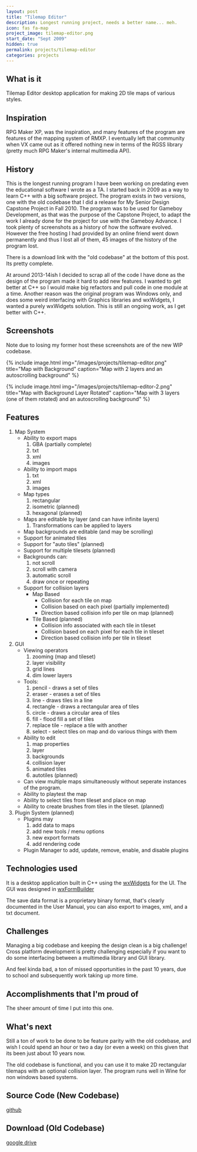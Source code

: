 ```yaml
---
layout: post
title: "Tilemap Editor"
description: Longest running project, needs a better name... meh.
icon: fas fa-map
project_image: tilemap-editor.png
start_date: "Sept 2009"
hidden: true
permalink: projects/tilemap-editor
categories: projects
---
```

## What is it
Tilemap Editor desktop application for making 2D tile maps of various styles.

## Inspiration
RPG Maker XP, was the inspiration, and many features of the program are features of the mapping system of RMXP.
I eventually left that community when VX came out as it offered nothing new in terms of the RGSS library (pretty much RPG Maker's internal multimedia API).

## History
This is the longest running program I have been working on predating even the educational software I wrote as a TA. I started back in 2009 as a way to learn C++ with a big software project.
The program exists in two versions, one with the old codebase that I did a release for My Senior Design Capstone Project in Fall 2010. The program was to be used for Gameboy Development, as that was the purpose of the Capstone Project, to adapt the work I already done for the project for use with the Gameboy Advance.
I took plenty of screenshots as a history of how the software evolved. However the free hosting I had provided by an online friend went down permanently and thus I lost all of them, 45 images of the history of the program lost.

There is a download link with the "old codebase" at the bottom of this post. Its pretty complete.

At around 2013-14ish I decided to scrap all of the code I have done as the design of the program made it hard to add new features. I wanted to get better at C++ so I would make big refactors and pull code in one module at a time.
Another reason was the original program was Windows only, and does some weird interfacing with Graphics libraries and wxWidgets, I wanted a purely wxWidgets solution. This is still an ongoing work, as I get better with C++.

## Screenshots
Note due to losing my former host these screenshots are of the new WIP codebase.

{% include image.html
            img="/images/projects/tilemap-editor.png"
            title="Map with Background"
            caption="Map with 2 layers and an autoscrolling background" %}

{% include image.html
            img="/images/projects/tilemap-editor-2.png"
            title="Map with Background Layer Rotated"
            caption="Map with 3 layers (one of them rotated) and an autoscrolling background" %}

## Features
1. Map System
    * Ability to export maps
        1) GBA (partially complete)
        2) txt
        3) xml
        4) images
    * Ability to import maps
        1) txt
        2) xml
        3) images
    * Map types
        1) rectangular
        2) isometric (planned)
        3) hexagonal (planned)
    * Maps are editable by layer (and can have infinite layers)
        1) Transformations can be applied to layers
    * Map backgrounds are editable (and may be scrolling)
    * Support for animated tiles
    * Support for "auto tiles" (planned)
    * Support for multiple tilesets (planned)
    * Backgrounds can:
        1) not scroll
        2) scroll with camera
        3) automatic scroll
        4) draw once or repeating
    * Support for collision layers
        * Map Based
            * Collision for each tile on map
            * Collision based on each pixel (partially implemented)
            * Direction based collision info per tile on map (planned)
        * Tile Based (planned)
            * Collision info associated with each tile in tileset
            * Collision based on each pixel for each tile in tileset
            * Direction based collision info per tile in tileset
2. GUI
    * Viewing operators
        1) zooming (map and tileset)
        2) layer visibility
        3) grid lines
        4) dim lower layers
    * Tools:
        1) pencil - draws a set of tiles
        2) eraser - erases a set of tiles
        3) line - draws tiles in a line
        4) rectangle - draws a rectangular area of tiles
        5) circle - draws a circular area of tiles
        6) fill - flood fill a set of tiles
        7) replace tile - replace a tile with another
        8) select - select tiles on map and do various things with them
    * Ability to edit
        1) map properties
        2) layer
        3) backgrounds
        4) collision layer
        5) animated tiles
        6) autotiles (planned)
    * Can view multiple maps simultaneously without seperate instances of the program.
    * Ability to playtest the map
    * Ability to select tiles from tileset and place on map
    * Ability to create brushes from tiles in the tileset. (planned)
3. Plugin System (planned)
    * Plugins may
        1) add data to maps
        2) add new tools / menu options
        3) new export formats
        4) add rendering code
    * Plugin Manager to add, update, remove, enable, and disable plugins

## Technologies used
It is a desktop application built in C++ using the [wxWidgets](http://www.wxwidgets.org/) for the UI.  The GUI was designed in [wxFormBuilder](https://sourceforge.net/projects/wxformbuilder/)

The save data format is a proprietary binary format, that's clearly documented in the User Manual, you can also export to images, xml, and a txt document.

## Challenges
Managing a big codebase and keeping the design clean is a big challenge! Cross platform development is pretty challenging especially if you want to do some interfacing between a multimedia library and GUI library.

And feel kinda bad, a ton of missed opportunities in the past 10 years, due to school and subsequently work taking up more time.

## Accomplishments that I'm proud of
The sheer amount of time I put into this one.

## What's next
Still a ton of work to be done to be feature parity with the old codebase, and wish I could spend an hour or two a day (or even a week) on this given that its been just about 10 years now.

The old codebase is functional, and you can use it to make 2D rectangular tilemaps with an optional collision layer. The program runs well in Wine for non windows based systems.

## Source Code (New Codebase)
[github](https://github.com/TricksterGuy/TileMapEditor)

## Download (Old Codebase)
[google drive](https://drive.google.com/open?id=0B6g7zcZaFwPTYi1xTXBFcW5aZDA)
